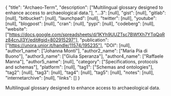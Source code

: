 {
  "title": "Archaeo-Term",
  "description": ["Multilingual glossary designed to enhance access to archaeological data."],
  "...3": [null],
  "gist": [null],
  "gitlab": [null],
  "bitbucket": [null],
  "launchpad": [null],
  "twitter": [null],
  "youtube": [null],
  "blogpost": [null],
  "cran": [null],
  "pypi": [null],
  "codeberg": [null],
  "website": ["https://docs.google.com/spreadsheets/d/1KYh9UUZTsc7BWfXh7YTqQqRz84cnJl3Y/edit#gid=802915297"],
  "publication": ["https://unora.unior.it/handle/11574/195235"],
  "DOI": [null],
  "author1_name": ["Johanna Monti"],
  "author2_name": ["Maria Pia di Buono"],
  "author3_name": ["Giulia Speranza"],
  "author4_name": ["Raffaele Manna"],
  "author5_name": [null],
  "category": ["Specifications, protocols and schemas"],
  "platform": [null],
  "tag1": ["Schemas and ontologies"],
  "tag2": [null],
  "tag3": [null],
  "tag4": [null],
  "tag5": [null],
  "notes": [null],
  "internetarchive": [null],
  "links": []
}

<!-- Generated by csv2md.R – do not edit by hand -->

Multilingual glossary designed to enhance access to archaeological data.